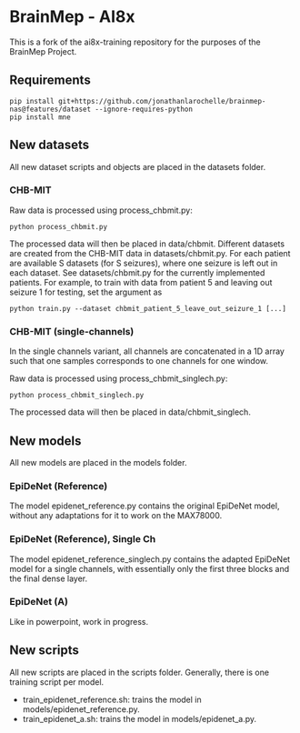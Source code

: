 # BrainMep - AI8x
This is a fork of the ai8x-training repository for the purposes of the BrainMep Project.

## Requirements
```
pip install git+https://github.com/jonathanlarochelle/brainmep-nas@features/dataset --ignore-requires-python
pip install mne
```

## New datasets
All new dataset scripts and objects are placed in the datasets folder.

### CHB-MIT
Raw data is processed using process_chbmit.py:
```
python process_chbmit.py
```
The processed data will then be placed in data/chbmit.
Different datasets are created from the CHB-MIT data in datasets/chbmit.py.
For each patient are available S datasets (for S seizures), where one seizure is left out in each dataset.
See datasets/chbmit.py for the currently implemented patients.
For example, to train with data from patient 5 and leaving out seizure 1 for testing, set the argument as 
```
python train.py --dataset chbmit_patient_5_leave_out_seizure_1 [...]
```

### CHB-MIT (single-channels)
In the single channels variant, all channels are concatenated in a 1D array 
such that one samples corresponds to one channels for one window.

Raw data is processed using process_chbmit_singlech.py:
```
python process_chbmit_singlech.py
```
The processed data will then be placed in data/chbmit_singlech.

## New models
All new models are placed in the models folder.

### EpiDeNet (Reference)
The model epidenet_reference.py contains the original EpiDeNet model, without 
any adaptations for it to work on the 
MAX78000.
### EpiDeNet (Reference), Single Ch
The model epidenet_reference_singlech.py contains the adapted EpiDeNet model 
for a single channels, with essentially only the first three blocks and the 
final dense layer.

### EpiDeNet (A)
Like in powerpoint, work in progress.

## New scripts
All new scripts are placed in the scripts folder.
Generally, there is one training script per model.

- train_epidenet_reference.sh: trains the model in models/epidenet_reference.py.
- train_epidenet_a.sh: trains the model in models/epidenet_a.py.
